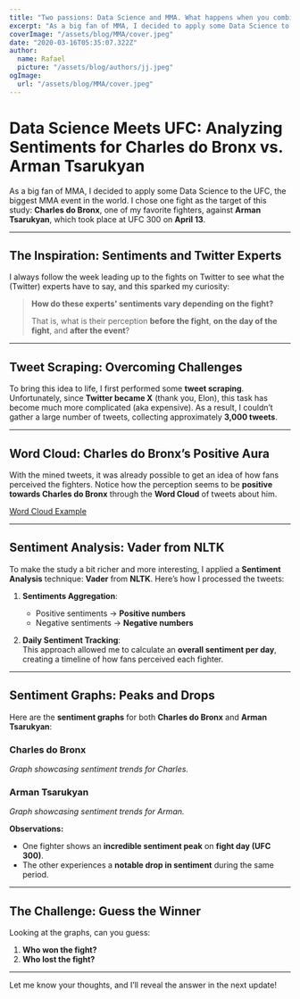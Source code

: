 ```yaml
---
title: "Two passions: Data Science and MMA. What happens when you combine the two?"
excerpt: "As a big fan of MMA, I decided to apply some Data Science to the UFC, the biggest MMA event in the world. I chose one fight as the target of this study: Charles do Bronx, one of my favorite fighters, against Arman Tsarukyan, which took place at UFC 300 on April 13."
coverImage: "/assets/blog/MMA/cover.jpeg"
date: "2020-03-16T05:35:07.322Z"
author:
  name: Rafael
  picture: "/assets/blog/authors/jj.jpeg"
ogImage:
  url: "/assets/blog/MMA/cover.jpeg"
---
```




# Data Science Meets UFC: Analyzing Sentiments for Charles do Bronx vs. Arman Tsarukyan

As a big fan of MMA, I decided to apply some Data Science to the UFC, the biggest MMA event in the world. I chose one fight as the target of this study: **Charles do Bronx**, one of my favorite fighters, against **Arman Tsarukyan**, which took place at UFC 300 on **April 13**.

---

## The Inspiration: Sentiments and Twitter Experts

I always follow the week leading up to the fights on Twitter to see what the (Twitter) experts have to say, and this sparked my curiosity:

> **How do these experts' sentiments vary depending on the fight?**
>
> That is, what is their perception **before the fight**, **on the day of the fight**, and **after the event**?

---

## Tweet Scraping: Overcoming Challenges

To bring this idea to life, I first performed some **tweet scraping**. Unfortunately, since **Twitter became X** (thank you, Elon), this task has become much more complicated (aka expensive). As a result, I couldn’t gather a large number of tweets, collecting approximately **3,000 tweets**.

---

## Word Cloud: Charles do Bronx’s Positive Aura

With the mined tweets, it was already possible to get an idea of how fans perceived the fighters. Notice how the perception seems to be **positive towards Charles do Bronx** through the **Word Cloud** of tweets about him.

[Word Cloud Example](path/to/word-cloud-image.png)

---

## Sentiment Analysis: Vader from NLTK

To make the study a bit richer and more interesting, I applied a **Sentiment Analysis** technique: **Vader** from **NLTK**. Here’s how I processed the tweets:

1. **Sentiments Aggregation**:  
   - Positive sentiments → **Positive numbers**  
   - Negative sentiments → **Negative numbers**

2. **Daily Sentiment Tracking**:  
   This approach allowed me to calculate an **overall sentiment per day**, creating a timeline of how fans perceived each fighter.

---

## Sentiment Graphs: Peaks and Drops

Here are the **sentiment graphs** for both **Charles do Bronx** and **Arman Tsarukyan**:

### Charles do Bronx  
*Graph showcasing sentiment trends for Charles.*

### Arman Tsarukyan  
*Graph showcasing sentiment trends for Arman.*

**Observations:**
- One fighter shows an **incredible sentiment peak** on **fight day (UFC 300)**.  
- The other experiences a **notable drop in sentiment** during the same period.

---

## The Challenge: Guess the Winner

Looking at the graphs, can you guess:

1. **Who won the fight?**  
2. **Who lost the fight?**

---

Let me know your thoughts, and I’ll reveal the answer in the next update!
